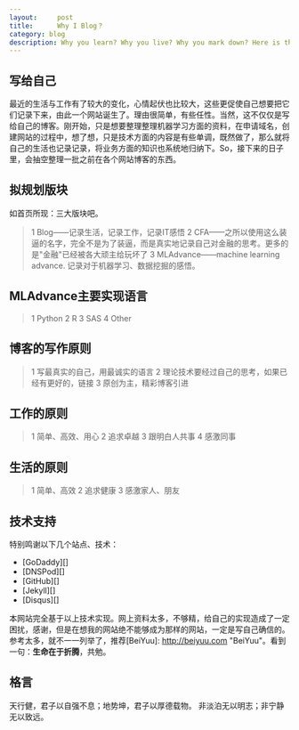 ```yaml
---
layout:     post
title:      Why I Blog？
category: blog
description: Why you learn? Why you live? Why you mark down? Here is the answer.
---
```


## 写给自己

最近的生活与工作有了较大的变化，心情起伏也比较大，这些更促使自己想要把它们记录下来，由此一个网站诞生了。理由很简单，有些任性。当然，这不仅仅是写给自己的博客。刚开始，只是想要整理整理机器学习方面的资料，在申请域名，创建网站的过程中，想了想，只是技术方面的内容是有些单调，既然做了，那么就将自己的生活也记录记录，将业务方面的知识也系统地归纳下。So，接下来的日子里，会抽空整理一批之前在各个网站博客的东西。

## 拟规划版块
如首页所现：三大版块吧。
> 1 Blog——记录生活，记录工作，记录IT感悟
> 2 CFA——之所以使用这么装逼的名字，完全不是为了装逼，而是真实地记录自己对金融的思考。更多的是"金融"已经被各大顽主给玩坏了
> 3 MLAdvance——machine learning advance. 记录对于机器学习、数据挖掘的感悟。

## MLAdvance主要实现语言
> 1 Python
> 2 R
> 3 SAS
> 4 Other

## 博客的写作原则

> 1 写最真实的自己，用最诚实的语言
> 2 理论技术要经过自己的思考，如果已经有更好的，链接
> 3 原创为主，精彩博客引进

## 工作的原则

> 1 简单、高效、用心
> 2 追求卓越
> 3 跟明白人共事
> 4 感激同事

## 生活的原则

> 1 简单、高效
> 2 追求健康
> 3 感激家人、朋友


## 技术支持
特别鸣谢以下几个站点、技术：

* [GoDaddy][]
* [DNSPod][]
* [GitHub][]
* [Jekyll][]
* [Disqus][]

本网站完全基于以上技术实现。网上资料太多，不够精，给自己的实现造成了一定困扰，感谢，但是在想我的网站绝不能够成为那样的网站，一定是写自己确信的。参考太多，就不一一列举了，推荐[BeiYuu]:    http://beiyuu.com  "BeiYuu"。看到一句：**生命在于折腾**，共勉。

## 格言
天行健，君子以自强不息；地势坤，君子以厚德载物。
非淡泊无以明志；非宁静无以致远。
